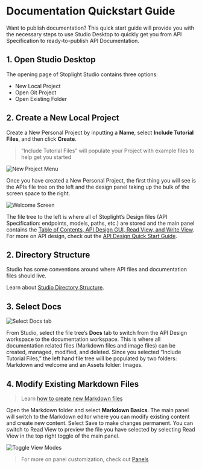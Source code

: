 # Documentation Quickstart Guide

Want to publish documentation? This quick start guide will provide you with the necessary steps to use Studio Desktop to quickly get you from API Specification to ready-to-publish API Documentation.

## 1. Open Studio Desktop

The opening page of Stoplight Studio contains three options: 

* New Local Project 
* Open Git Project
* Open Existing Folder

## 2. Create a New Local Project

Create a New Personal Project by inputting a **Name**, select **Include Tutorial Files**, and then click **Create**.

> “Include Tutorial Files” will populate your Project with example files to help get you started

![New Project Menu](../../assets/images/initial-onboarding-screen.png)



Once you have created a New Personal Project, the first thing you will see is the APIs file tree on the left and the design panel taking up the bulk of the screen space to the right.

![Welcome Screen](../../assets/images/panel-general.png)

The file tree to the left is where all of Stoplight’s Design files (API Specification: endpoints, models, paths, etc.) are stored and the main panel contains the [Table of Contents, API Design GUI, Read View, and Write View](../Basics/ui-overview.md). For more on API design, check out the [API Design Quick Start Guide](../Design-and-Modeling/01-getting-started.md).

## 2. Directory Structure

Studio has some conventions around where API files and documentation files should live.

Learn about [Studio Directory Structure](../Basics/02-working-with-files.md#directory-structure).

## 3. Select Docs

![Select Docs tab](../../assets/images/docs-tab-markdown-folder.png)

From Studio, select the file tree’s **Docs** tab to switch from the API Design workspace to the documentation workspace. This is where all documentation related files (Markdown files and image files) can be created, managed, modified, and deleted. Since you selected “Include Tutorial Files,” the left hand file tree will be populated by two folders: Markdown and welcome and an Assets folder: Images.

## 4. Modify Existing Markdown Files

> Learn [how to create new Markdown files](../Basics/02-working-with-files.md)

Open the Markdown folder and select **Markdown Basics**. The main panel will switch to the Markdown editor where you can modify existing content and create new content. Select Save to make changes permanent. You can switch to Read View to preview the file you have selected by selecting Read View in the top right toggle of the main panel.

![Toggle View Modes](../../assets/images/main-panel-view-toggle.png)

> For more on panel customization, check out [Panels](../Basics/ui-overview.md)


